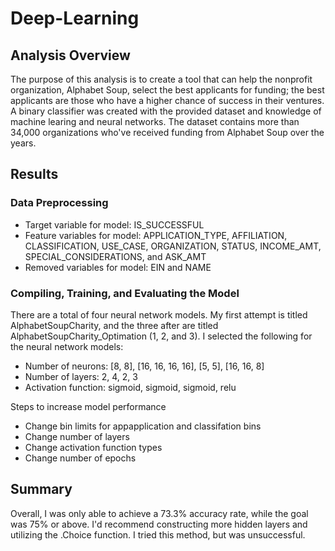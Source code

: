 # Deep-Learning

## Analysis Overview
The purpose of this analysis is to create a tool that can help the nonprofit organization, Alphabet Soup, select the best applicants for funding; the best applicants are those who have a higher chance of success in their ventures. A binary classifier was created with the provided dataset and knowledge of machine learing and neural networks. The dataset contains more than 34,000 organizations who've received funding from Alphabet Soup over the years. 

## Results

### Data Preprocessing
  - Target variable for model: IS_SUCCESSFUL
  - Feature variables for model: APPLICATION_TYPE, AFFILIATION, CLASSIFICATION, USE_CASE, ORGANIZATION, STATUS, INCOME_AMT, SPECIAL_CONSIDERATIONS, and ASK_AMT
  - Removed variables for model: EIN and NAME

### Compiling, Training, and Evaluating the Model
There are a total of four neural network models.  My first attempt is titled AlphabetSoupCharity, and the three after are titled AlphabetSoupCharity_Optimation (1, 2, and 3). I selected the following for the neural network models:
  - Number of neurons: [8, 8], [16, 16, 16, 16], [5, 5], [16, 16, 8]
  - Number of layers: 2, 4, 2, 3
  - Activation function: sigmoid, sigmoid, sigmoid, relu

Steps to increase model performance
  - Change bin limits for appapplication and classifation bins
  - Change number of layers
  - Change activation function types
  - Change number of epochs

## Summary
Overall, I was only able to achieve a 73.3% accuracy rate, while the goal was 75% or above. I'd recommend constructing more hidden layers and utilizing the .Choice function. I tried this method, but was unsuccessful. 
